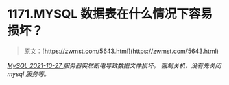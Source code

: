 <!--yml
category: 未分类
date: 0001-01-01 00:00:00
--->

# 1171.MYSQL 数据表在什么情况下容易损坏？

> 原文：[https://zwmst.com/5643.html](https://zwmst.com/5643.html)

   [ *MySQL* ](https://zwmst.com/mysql)*[ <time datetime="2021-10-28T00:50:37+08:00"> 2021-10-27 </time> ](https://zwmst.com/5643.html)  服务器突然断电导致数据文件损坏。
强制关机，没有先关闭 mysql 服务等。*